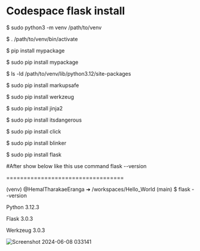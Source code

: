 # Codespace flask install
$ sudo python3 -m venv /path/to/venv

$ . /path/to/venv/bin/activate

$ pip install mypackage

$ sudo pip install mypackage

$ ls -ld /path/to/venv/lib/python3.12/site-packages

$ sudo pip install markupsafe

$ sudo pip install werkzeug

$ sudo pip install jinja2

$ sudo pip install itsdangerous

$ sudo pip install click

$ sudo pip install blinker

$ sudo pip install flask

#After show below like this use command flask --version

==================================

(venv) @HemalTharakaeEranga ➜ /workspaces/Hello_World (main) $ flask --version

Python 3.12.3

Flask 3.0.3

Werkzeug 3.0.3

![Screenshot 2024-06-08 033141](https://github.com/HemalTharakaeEranga/Python_Mini_game/assets/156353444/cb94eadb-3b26-4cfd-bffe-f91f8244d39c)



